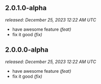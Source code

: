 ## 2.0.1.0-alpha  
*released: December 25, 2023 12:22 AM UTC*
- have awesome feature *(feat)*
- fix it good *(fix)*

## 2.0.0.0-alpha  
*released: December 25, 2023 12:22 AM UTC*
- have awesome feature *(feat)*
- fix it good *(fix)*
